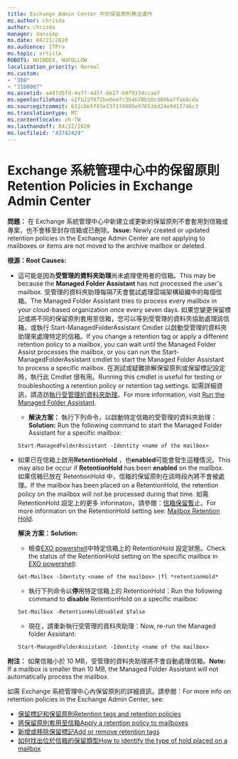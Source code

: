 ```yaml
---
title: Exchange Admin Center 中的保留原則無法運作
ms.author: chrisda
author: chrisda
manager: dansimp
ms.date: 04/21/2020
ms.audience: ITPro
ms.topic: article
ROBOTS: NOINDEX, NOFOLLOW
localization_priority: Normal
ms.custom:
- "308"
- "3100007"
ms.assetid: a48fd5fd-4af7-4d5f-b617-b0f9334ccaa7
ms.openlocfilehash: e2fb22f872be0eefc3b4b78b18cd09baffa66cda
ms.sourcegitcommit: 631cbb5f03e5371f0995e976536d24e9d13746c3
ms.translationtype: MT
ms.contentlocale: zh-TW
ms.lasthandoff: 04/22/2020
ms.locfileid: "43742424"
---
```

# <a name="retention-policies-in-exchange-admin-center"></a><span data-ttu-id="e109a-102">Exchange 系統管理中心中的保留原則</span><span class="sxs-lookup"><span data-stu-id="e109a-102">Retention Policies in Exchange Admin Center</span></span>

 <span data-ttu-id="e109a-103">**問題：** 在 Exchange 系統管理中心中新建立或更新的保留原則不會套用到信箱或專案，也不會移至封存信箱或已刪除。</span><span class="sxs-lookup"><span data-stu-id="e109a-103">**Issue:** Newly created or updated retention policies in the Exchange Admin Center are not applying to mailboxes or items are not moved to the archive mailbox or deleted.</span></span> 
  
 <span data-ttu-id="e109a-104">**根源：**</span><span class="sxs-lookup"><span data-stu-id="e109a-104">**Root Causes:**</span></span>
  
- <span data-ttu-id="e109a-105">這可能是因為**受管理的資料夾助理**尚未處理使用者的信箱。</span><span class="sxs-lookup"><span data-stu-id="e109a-105">This may be because the **Managed Folder Assistant** has not processed the user's mailbox.</span></span> <span data-ttu-id="e109a-106">受管理的資料夾助理每隔7天會嘗試處理雲端架構組織中的每個信箱。</span><span class="sxs-lookup"><span data-stu-id="e109a-106">The Managed Folder Assistant tries to process every mailbox in your cloud-based organization once every seven days.</span></span> <span data-ttu-id="e109a-107">如果您變更保留標記或將不同的保留原則套用至信箱，您可以等到受管理的資料夾協助處理該信箱，或執行 Start-ManagedFolderAssistant Cmdlet 以啟動受管理的資料夾助理來處理特定的信箱。</span><span class="sxs-lookup"><span data-stu-id="e109a-107">If you change a retention tag or apply a different retention policy to a mailbox, you can wait until the Managed Folder Assist processes the mailbox, or you can run the Start-ManagedFolderAssistant cmdlet to start the Managed Folder Assistant to process a specific mailbox.</span></span> <span data-ttu-id="e109a-108">在測試或疑難排解保留原則或保留標記設定時，執行此 Cmdlet 很有用。</span><span class="sxs-lookup"><span data-stu-id="e109a-108">Running this cmdlet is useful for testing or troubleshooting a retention policy or retention tag settings.</span></span> <span data-ttu-id="e109a-109">如需詳細資訊，請造訪[執行受管理的資料夾助理](https://msdn.microsoft.com/library/gg271153%28v=exchsrvcs.149%29.aspx#managedfolderassist)。</span><span class="sxs-lookup"><span data-stu-id="e109a-109">For more information, visit [Run the Managed Folder Assistant](https://msdn.microsoft.com/library/gg271153%28v=exchsrvcs.149%29.aspx#managedfolderassist).</span></span>
    
  - <span data-ttu-id="e109a-110">**解決方案：** 執行下列命令，以啟動特定信箱的受管理的資料夾助理：</span><span class="sxs-lookup"><span data-stu-id="e109a-110">**Solution:** Run the following command to start the Managed Folder Assistant for a specific mailbox:</span></span>
    
  ```
  Start-ManagedFolderAssistant -Identity <name of the mailbox>
  ```

- <span data-ttu-id="e109a-111">如果已在信箱上啟用**RetentionHold** ，也**enabled**可能會發生這種情況。</span><span class="sxs-lookup"><span data-stu-id="e109a-111">This may also be occur if **RetentionHold** has been **enabled** on the mailbox.</span></span> <span data-ttu-id="e109a-112">如果信箱已放在 RetentionHold 中，信箱的保留原則在該時段內將不會被處理。</span><span class="sxs-lookup"><span data-stu-id="e109a-112">If the mailbox has been placed on a RetentionHold, the retention policy on the mailbox will not be processed during that time.</span></span> <span data-ttu-id="e109a-113">如需 RetentionHold 設定上的更多 informaton，請參閱：[信箱保留暫](https://docs.microsoft.com/exchange/security-and-compliance/messaging-records-management/mailbox-retention-hold)止。</span><span class="sxs-lookup"><span data-stu-id="e109a-113">For more informaton on the RetentionHold setting see: [Mailbox Retention Hold](https://docs.microsoft.com/exchange/security-and-compliance/messaging-records-management/mailbox-retention-hold).</span></span>
    
    <span data-ttu-id="e109a-114">**解決 方案：**</span><span class="sxs-lookup"><span data-stu-id="e109a-114">**Solution:**</span></span>
    
  - <span data-ttu-id="e109a-115">檢查[EXO powershell](https://docs.microsoft.com/powershell/exchange/exchange-online/connect-to-exchange-online-powershell/connect-to-exchange-online-powershell?view=exchange-ps)中特定信箱上的 RetentionHold 設定狀態。</span><span class="sxs-lookup"><span data-stu-id="e109a-115">Check the status of the RetentionHold setting on the specific mailbox in [EXO powershell](https://docs.microsoft.com/powershell/exchange/exchange-online/connect-to-exchange-online-powershell/connect-to-exchange-online-powershell?view=exchange-ps):</span></span>
    
  ```
  Get-Mailbox -Identity <name of the mailbox> |fl *retentionHold*
  ```

  - <span data-ttu-id="e109a-116">執行下列命令以**停**用特定信箱上的 RetentionHold：</span><span class="sxs-lookup"><span data-stu-id="e109a-116">Run the following command to **disable** RetentionHold on a specific mailbox:</span></span>
    
  ```
  Set-Mailbox -RetentionHoldEnabled $false
  ```

  - <span data-ttu-id="e109a-117">現在，請重新執行受管理的資料夾助理：</span><span class="sxs-lookup"><span data-stu-id="e109a-117">Now, re-run the Managed folder Assistant:</span></span>
    
  ```
  Start-ManagedFolderAssistant -Identity <name of the mailbox>
  ```

 <span data-ttu-id="e109a-118">**附注：** 如果信箱小於 10 MB，受管理的資料夾助理將不會自動處理信箱。</span><span class="sxs-lookup"><span data-stu-id="e109a-118">**Note:** If a mailbox is smaller than 10 MB, the Managed Folder Assistant will not automatically process the mailbox.</span></span>
 
<span data-ttu-id="e109a-119">如需 Exchange 系統管理中心內保留原則的詳細資訊，請參閱：</span><span class="sxs-lookup"><span data-stu-id="e109a-119">For more info on retention policies in the Exchange Admin Center, see:</span></span>
- [<span data-ttu-id="e109a-120">保留標記和保留原則</span><span class="sxs-lookup"><span data-stu-id="e109a-120">Retention tags and retention policies</span></span>](https://docs.microsoft.com/exchange/security-and-compliance/messaging-records-management/retention-tags-and-policies)
- [<span data-ttu-id="e109a-121">將保留原則套用至信箱</span><span class="sxs-lookup"><span data-stu-id="e109a-121">Apply a retention policy to mailboxes</span></span>](https://docs.microsoft.com/exchange/security-and-compliance/messaging-records-management/apply-retention-policy)
- [<span data-ttu-id="e109a-122">新增或移除保留標記</span><span class="sxs-lookup"><span data-stu-id="e109a-122">Add or remove retention tags</span></span>](https://docs.microsoft.com/exchange/security-and-compliance/messaging-records-management/add-or-remove-retention-tags)
- [<span data-ttu-id="e109a-123">如何找出位於信箱的保留類型</span><span class="sxs-lookup"><span data-stu-id="e109a-123">How to identify the type of hold placed on a mailbox</span></span>](https://docs.microsoft.com/office365/securitycompliance/identify-a-hold-on-an-exchange-online-mailbox)
